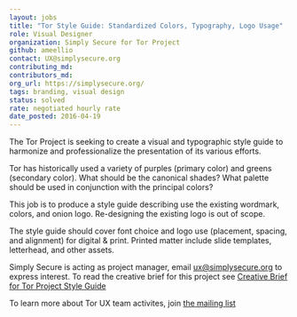 ```yaml
---
layout: jobs
title: "Tor Style Guide: Standardized Colors, Typography, Logo Usage"
role: Visual Designer
organization: Simply Secure for Tor Project
github: ameellio
contact: UX@simplysecure.org
contributing_md:
contributors_md:
org_url: https://simplysecure.org/
tags: branding, visual design
status: solved
rate: negotiated hourly rate
date_posted: 2016-04-19
---
```

The Tor Project is seeking to create a visual and typographic style guide to harmonize and professionalize the presentation of its various efforts.

Tor has historically used a variety of purples (primary color) and greens (secondary color). What should be the canonical shades? What palette should be used in conjunction with the principal colors?

This job is to produce a style guide describing use the existing wordmark, colors, and onion logo.  Re-designing the existing logo is out of scope.

The style guide should cover font choice and logo use (placement, spacing, and alignment) for digital & print. Printed matter include slide templates, letterhead, and other assets.

Simply Secure is acting as project manager, email ux@simplysecure.org to express interest. To read the creative brief for this project see [Creative Brief for Tor Project Style Guide](https://github.com/simplysecure/tor/blob/master/CreativeBriefforTorProjectStyleGuide.pdf)

To learn more about Tor UX team activites, join [the mailing list](https://lists.torproject.org/cgi-bin/mailman/listinfo/ux)


